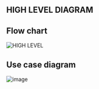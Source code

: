 ## HIGH LEVEL DIAGRAM 

## Flow chart


![HIGH LEVEL](https://user-images.githubusercontent.com/94435852/146064544-b074d3c2-0018-43d2-8ed3-708637f6160a.png)

## Use case diagram

![image](https://user-images.githubusercontent.com/94309132/146013080-100331c8-08f7-49f6-b024-8e5f48d1ad11.png)



